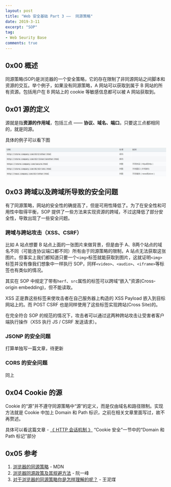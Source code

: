 ```yaml
---
layout: post
title: "Web 安全基础 Part 3 ——  同源策略"
date: 2019-3-11
excerpt: "SOP"
tag:
- Web Seurity Base
comments: true
---
```



## 0x00 概述

同源策略(SOP)是浏览器的一个安全策略，它的存在限制了非同源网站之间脚本和资源的交互。举个例子，如果没有同源策略，A 网站可以获取到属于 B 网站的所有资源。包括用户在 B 网站上的 cookie 等敏感信息都可以被 A 网站获取到。

## 0x01 源的定义

源就是指**资源的作用域**，包括三点 —— **协议、域名、端口**。只要这三点都相同的，就是同源。

具体的例子可以看下图

![SO](https://github.com/Aquilao/Blog/raw/master/assets/img/SOP-img/SO.jpg)

## 0x03 跨域以及跨域所导致的安全问题

有了同源策略，网站的安全性的确提高了，但是可用性降低了。为了在安全性和可用性中取得平衡，SOP 提供了一些方法来实现资源的跨域，不过这降低了部分安全性，导致出现了一些安全问题。

### 跨域与跨站攻击（XSS、CSRF）

比如 A 站点想要 B 站点上面的一张图片来做背景，但是由于 A、B两个站点的域名不同（可能连协议端口都不同）所有由于同源策略的限制，A 站点无法获取这张图片。但事实上我们都知道只要一个`<img>`标签就能获取到图片，这就证明`<img>`标签并没有像我们想象中一样执行 SOP，同样`<video>`、`<audio>`、`<iframe>`等标签也有类似的情况。

其实在 SOP 中规定了带有`herf`、`src`属性的标签可以跨域“嵌入”资源(Cross-origin embedding)，但不能读取。

XSS 正是靠这些标签来使攻击者在自己服务器上构造的 XSS Payload 嵌入到目标网站上的。而 POST CSRF 也是同样使用了这些标签实现跨站(Cross Site)的。

在完全符合 SOP 的规范的情况下，攻击者可以通过这两种跨站攻击让受害者客户端执行操作（XSS 执行 JS / CSRF 发送请求）。

### JSONP 的安全问题

打算单独写一篇文章，待更新

### CORS 的安全问题

同上

## 0x04 Cookie 的源

Cookie 的“源”并不遵守同源策略中“源”的定义，而是仅由域名和路径限制。实现方法就是 Cookie 中加上 Domain 和 Path 标识，之前在相关文章里面写过，故不再赘述。

具体可以看这篇文章 - [《 HTTP 会话机制 》](https://aquilao.github.io/Blog/HTTP_session/) “Cookie 安全”一节中的“Domain 和 Path 标记”部分

## 0x05 参考

1. [浏览器的同源策略](https://developer.mozilla.org/zh-CN/docs/Web/Security/Same-origin_policy) - MDN
2. [浏览器同源政策及其规避方法](http://www.ruanyifeng.com/blog/2016/04/same-origin-policy.html) - 阮一峰
3. [对于浏览器的同源策略你是怎样理解的呢？](https://www.zhihu.com/question/25427931) - 王泥煤